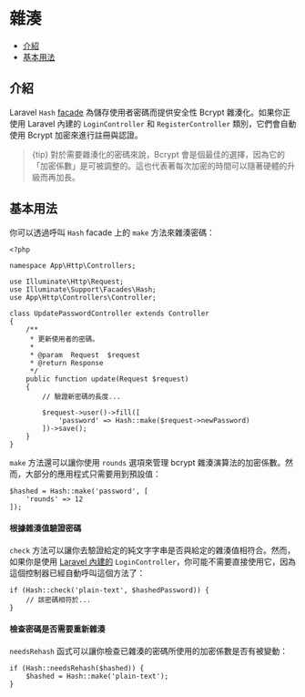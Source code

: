 # 雜湊

- [介紹](#introduction)
- [基本用法](#basic-usage)

<a name="introduction"></a>
## 介紹

Laravel `Hash` [facade](/docs/{{version}}/facades) 為儲存使用者密碼而提供安全性 Bcrypt 雜湊化。如果你正使用 Laravel 內建的 `LoginController` 和 `RegisterController` 類別，它們會自動使用 Bcrypt 加密來進行註冊與認證。

> {tip} 對於需要雜湊化的密碼來說，Bcrypt 會是個最佳的選擇，因為它的「加密係數」是可被調整的。這也代表著每次加密的時間可以隨著硬體的升級而再加長。

<a name="basic-usage"></a>
## 基本用法

你可以透過呼叫 `Hash` facade 上的 `make` 方法來雜湊密碼：

    <?php

    namespace App\Http\Controllers;

    use Illuminate\Http\Request;
    use Illuminate\Support\Facades\Hash;
    use App\Http\Controllers\Controller;

    class UpdatePasswordController extends Controller
    {
        /**
         * 更新使用者的密碼。
         *
         * @param  Request  $request
         * @return Response
         */
        public function update(Request $request)
        {
            // 驗證新密碼的長度...

            $request->user()->fill([
                'password' => Hash::make($request->newPassword)
            ])->save();
        }
    }

`make` 方法還可以讓你使用 `rounds` 選項來管理 bcrypt 雜湊演算法的加密係數。然而，大部分的應用程式只需要用到預設值：

    $hashed = Hash::make('password', [
        'rounds' => 12
    ]);

#### 根據雜湊值驗證密碼

`check` 方法可以讓你去驗證給定的純文字字串是否與給定的雜湊值相符合。然而，如果你是使用 [Laravel 內建的](/docs/{{version}}/authentication) `LoginController`，你可能不需要直接使用它，因為這個控制器已經自動呼叫這個方法了：

    if (Hash::check('plain-text', $hashedPassword)) {
        // 該密碼相符於...
    }

#### 檢查密碼是否需要重新雜湊

`needsRehash` 函式可以讓你檢查已雜湊的密碼所使用的加密係數是否有被變動：

    if (Hash::needsRehash($hashed)) {
        $hashed = Hash::make('plain-text');
    }
